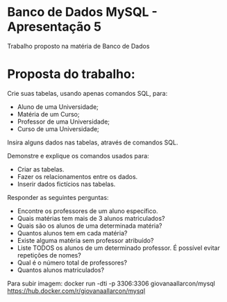 # Banco de Dados MySQL - Apresentação 5
Trabalho proposto na matéria de Banco de Dados

# Proposta do trabalho: 

Crie suas tabelas, usando apenas comandos SQL, para:
- Aluno de uma Universidade;
- Matéria de um Curso;
- Professor de uma Universidade;
- Curso de uma Universidade;
  
Insira alguns dados nas tabelas, através de comandos SQL.

Demonstre e explique os comandos usados para:
- Criar as tabelas.
- Fazer os relacionamentos entre os dados.
- Inserir dados fictícios nas tabelas.
  
Responder as seguintes perguntas:
- Encontre os professores de um aluno específico.
- Quais matérias tem mais de 3 alunos matriculados?
- Quais são os alunos de uma determinada matéria?
- Quantos alunos tem em cada matéria?
- Existe alguma matéria sem professor atribuído?
- Liste TODOS os alunos de um determinado professor. É possível evitar repetições de nomes?
- Qual é o número total de professores?
- Quantos alunos matriculados?

Para subir imagem:
  docker run -dti -p 3306:3306 giovanaallarcon/mysql
https://hub.docker.com/r/giovanaallarcon/mysql
